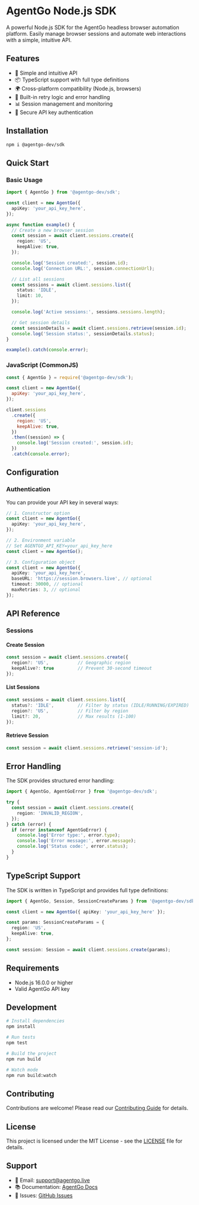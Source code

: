 # AgentGo Node.js SDK

A powerful Node.js SDK for the AgentGo headless browser automation platform. Easily manage browser sessions and automate web interactions with a simple, intuitive API.

## Features

- 🚀 Simple and intuitive API
- 📦 TypeScript support with full type definitions
- 🌍 Cross-platform compatibility (Node.js, browsers)
- 🔄 Built-in retry logic and error handling
- 📊 Session management and monitoring
- 🔐 Secure API key authentication

## Installation

```bash
npm i @agentgo-dev/sdk
```

## Quick Start

### Basic Usage

```typescript
import { AgentGo } from '@agentgo-dev/sdk';

const client = new AgentGo({
  apiKey: 'your_api_key_here',
});

async function example() {
  // Create a new browser session
  const session = await client.sessions.create({
    region: 'US',
    keepAlive: true,
  });

  console.log('Session created:', session.id);
  console.log('Connection URL:', session.connectionUrl);

  // List all sessions
  const sessions = await client.sessions.list({
    status: 'IDLE',
    limit: 10,
  });

  console.log('Active sessions:', sessions.sessions.length);

  // Get session details
  const sessionDetails = await client.sessions.retrieve(session.id);
  console.log('Session status:', sessionDetails.status);
}

example().catch(console.error);
```

### JavaScript (CommonJS)

```javascript
const { AgentGo } = require('@agentgo-dev/sdk');

const client = new AgentGo({
  apiKey: 'your_api_key_here',
});

client.sessions
  .create({
    region: 'US',
    keepAlive: true,
  })
  .then((session) => {
    console.log('Session created:', session.id);
  })
  .catch(console.error);
```

## Configuration

### Authentication

You can provide your API key in several ways:

```typescript
// 1. Constructor option
const client = new AgentGo({
  apiKey: 'your_api_key_here',
});

// 2. Environment variable
// Set AGENTGO_API_KEY=your_api_key_here
const client = new AgentGo();

// 3. Configuration object
const client = new AgentGo({
  apiKey: 'your_api_key_here',
  baseURL: 'https://session.browsers.live', // optional
  timeout: 30000, // optional
  maxRetries: 3, // optional
});
```

## API Reference

### Sessions

#### Create Session

```typescript
const session = await client.sessions.create({
  region?: 'US',           // Geographic region
  keepAlive?: true         // Prevent 30-second timeout
});
```

#### List Sessions

```typescript
const sessions = await client.sessions.list({
  status?: 'IDLE',         // Filter by status (IDLE/RUNNING/EXPIRED)
  region?: 'US',           // Filter by region
  limit?: 20,              // Max results (1-100)
});
```

#### Retrieve Session

```typescript
const session = await client.sessions.retrieve('session-id');
```

## Error Handling

The SDK provides structured error handling:

```typescript
import { AgentGo, AgentGoError } from '@agentgo-dev/sdk';

try {
  const session = await client.sessions.create({
    region: 'INVALID_REGION',
  });
} catch (error) {
  if (error instanceof AgentGoError) {
    console.log('Error type:', error.type);
    console.log('Error message:', error.message);
    console.log('Status code:', error.status);
  }
}
```

## TypeScript Support

The SDK is written in TypeScript and provides full type definitions:

```typescript
import { AgentGo, Session, SessionCreateParams } from '@agentgo-dev/sdk';

const client = new AgentGo({ apiKey: 'your_api_key_here' });

const params: SessionCreateParams = {
  region: 'US',
  keepAlive: true,
};

const session: Session = await client.sessions.create(params);
```

## Requirements

- Node.js 16.0.0 or higher
- Valid AgentGo API key

## Development

```bash
# Install dependencies
npm install

# Run tests
npm test

# Build the project
npm run build

# Watch mode
npm run build:watch
```

## Contributing

Contributions are welcome! Please read our [Contributing Guide](CONTRIBUTING.md) for details.

## License

This project is licensed under the MIT License - see the [LICENSE](LICENSE) file for details.

## Support

- 📧 Email: support@agentgo.live
- 📚 Documentation: [AgentGo Docs](https://docs.agentgo.live)
- 🐛 Issues: [GitHub Issues](https://github.com/agentgo-dev/sdk-node/issues)
